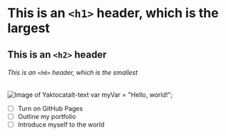 # This is an `<h1>` header, which is the largest

## This is an `<h2>` header

###### This is an `<h6>` header, which is the smallest
![Image of Yaktocat](https://octodex.github.com/images/yaktocat.png)alt-text
var myVar = "Hello, world!";

- [ ] Turn on GitHub Pages
- [ ] Outline my portfolio
- [ ] Introduce myself to the world
